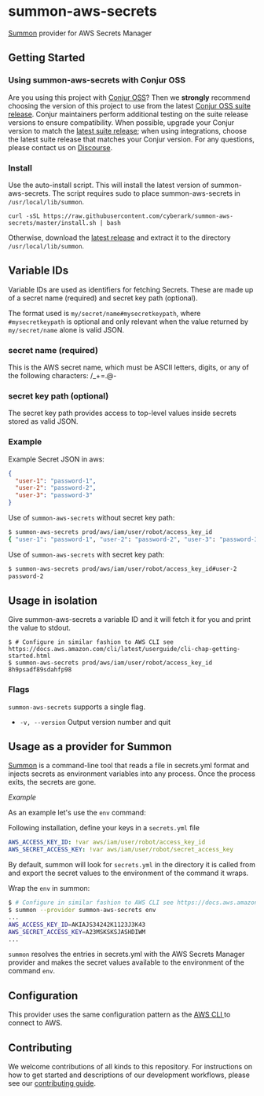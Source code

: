 # summon-aws-secrets
[Summon](https://github.com/cyberark/summon) provider for AWS Secrets Manager

## Getting Started 

### Using summon-aws-secrets with Conjur OSS 

Are you using this project with [Conjur OSS](https://github.com/cyberark/conjur)? Then we 
**strongly** recommend choosing the version of this project to use from the latest [Conjur OSS 
suite release](https://docs.conjur.org/Latest/en/Content/Overview/Conjur-OSS-Suite-Overview.html). 
Conjur maintainers perform additional testing on the suite release versions to ensure 
compatibility. When possible, upgrade your Conjur version to match the 
[latest suite release](https://docs.conjur.org/Latest/en/Content/ReleaseNotes/ConjurOSS-suite-RN.htm); 
when using integrations, choose the latest suite release that matches your Conjur version. For any 
questions, please contact us on [Discourse](https://discuss.cyberarkcommons.org/c/conjur/5).

### Install
Use the auto-install script. This will install the latest version of summon-aws-secrets.
The script requires sudo to place summon-aws-secrets in `/usr/local/lib/summon`.

```
curl -sSL https://raw.githubusercontent.com/cyberark/summon-aws-secrets/master/install.sh | bash
```

Otherwise, download the [latest release](https://github.com/cyberark/summon-aws-secrets/releases) and extract it to the directory `/usr/local/lib/summon`.

## Variable IDs
Variable IDs are used as identifiers for fetching Secrets. These are made up of a secret name (required) and secret key path (optional). 

The format used is `my/secret/name#mysecretkeypath`, where `#mysecretkeypath` is optional and only relevant when the value returned by `my/secret/name` alone is valid JSON.

### secret name (required)
This is the AWS secret name, which must be ASCII letters, digits, or any of the following characters: /_+=.@-

### secret key path (optional)
The secret key path provides access to top-level values inside secrets stored as valid JSON.

### Example
Example Secret JSON in aws:

```json
{
  "user-1": "password-1",
  "user-2": "password-2",
  "user-3": "password-3"
}
```

Use of `summon-aws-secrets` without secret key path:
```bash
$ summon-aws-secrets prod/aws/iam/user/robot/access_key_id
{ "user-1": "password-1", "user-2": "password-2", "user-3": "password-3"}
```

Use of `summon-aws-secrets` with secret key path:
```bash
$ summon-aws-secrets prod/aws/iam/user/robot/access_key_id#user-2
password-2
```

## Usage in isolation
Give summon-aws-secrets a variable ID and it will fetch it for you and print the value to stdout.

```sh-session
$ # Configure in similar fashion to AWS CLI see https://docs.aws.amazon.com/cli/latest/userguide/cli-chap-getting-started.html
$ summon-aws-secrets prod/aws/iam/user/robot/access_key_id
8h9psadf89sdahfp98
```

### Flags
`summon-aws-secrets` supports a single flag.

* `-v, --version` Output version number and quit

## Usage as a provider for Summon
[Summon](https://github.com/cyberark/summon/) is a command-line tool that reads a file in secrets.yml format and injects secrets as environment variables into any process. Once the process exits, the secrets are gone.

*Example*

As an example let's use the `env` command: 

Following installation, define your keys in a `secrets.yml` file

```yml
AWS_ACCESS_KEY_ID: !var aws/iam/user/robot/access_key_id
AWS_SECRET_ACCESS_KEY: !var aws/iam/user/robot/secret_access_key
```

By default, summon will look for `secrets.yml` in the directory it is called from and export the secret values to the environment of the command it wraps.

Wrap the `env` in summon:

```sh
$ # Configure in similar fashion to AWS CLI see https://docs.aws.amazon.com/cli/latest/userguide/cli-chap-getting-started.html
$ summon --provider summon-aws-secrets env
...
AWS_ACCESS_KEY_ID=AKIAJS34242K1123J3K43
AWS_SECRET_ACCESS_KEY=A23MSKSKSJASHDIWM
...
```

`summon` resolves the entries in secrets.yml with the AWS Secrets Manager provider and makes the secret values available to the environment of the command `env`.

## Configuration
This provider uses the same configuration pattern as the [AWS CLI
](https://docs.aws.amazon.com/cli/latest/userguide/cli-chap-getting-started.html) to connect to AWS.


## Contributing

We welcome contributions of all kinds to this repository. For instructions on how to get started and descriptions of our development workflows, please see our [contributing
guide][contrib].

[contrib]: CONTRIBUTING.md
